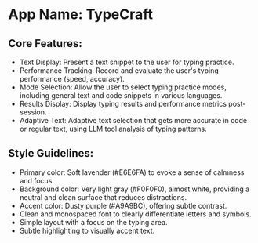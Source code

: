 # **App Name**: TypeCraft

## Core Features:

- Text Display: Present a text snippet to the user for typing practice.
- Performance Tracking: Record and evaluate the user's typing performance (speed, accuracy).
- Mode Selection: Allow the user to select typing practice modes, including general text and code snippets in various languages.
- Results Display: Display typing results and performance metrics post-session.
- Adaptive Text: Adaptive text selection that gets more accurate in code or regular text, using LLM tool analysis of typing patterns.

## Style Guidelines:

- Primary color: Soft lavender (#E6E6FA) to evoke a sense of calmness and focus.
- Background color: Very light gray (#F0F0F0), almost white, providing a neutral and clean surface that reduces distractions.
- Accent color: Dusty purple (#A9A9BC), offering subtle contrast.
- Clean and monospaced font to clearly differentiate letters and symbols.
- Simple layout with a focus on the typing area.
- Subtle highlighting to visually accent text.